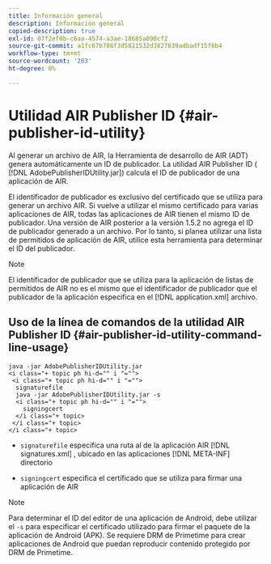 ```yaml
---
title: Información general
description: Información general
copied-description: true
exl-id: 07f2ef0b-c6aa-4574-a3ae-18685a090cf2
source-git-commit: a1fc67b708f3d5821532d3827639adbadf15f6b4
workflow-type: tm+mt
source-wordcount: '203'
ht-degree: 0%

---
```


# Utilidad AIR Publisher ID {#air-publisher-id-utility}

Al generar un archivo de AIR, la Herramienta de desarrollo de AIR (ADT) genera automáticamente un ID de publicador. La utilidad AIR Publisher ID ( [!DNL AdobePublisherIDUtility.jar]) calcula el ID de publicador de una aplicación de AIR.

El identificador de publicador es exclusivo del certificado que se utiliza para generar un archivo AIR. Si vuelve a utilizar el mismo certificado para varias aplicaciones de AIR, todas las aplicaciones de AIR tienen el mismo ID de publicador. Una versión de AIR posterior a la versión 1.5.2 no agrega el ID de publicador generado a un archivo. Por lo tanto, si planea utilizar una lista de permitidos de aplicación de AIR, utilice esta herramienta para determinar el ID del publicador.

>[!NOTE]
>
>El identificador de publicador que se utiliza para la aplicación de listas de permitidos de AIR no es el mismo que el identificador de publicador que el publicador de la aplicación especifica en el [!DNL application.xml] archivo.

## Uso de la línea de comandos de la utilidad AIR Publisher ID {#air-publisher-id-utility-command-line-usage}

```
java -jar AdobePublisherIDUtility.jar 
<i class="+ topic ph hi-d="" i "="">
 <i class="+ topic ph hi-d="" i "="">
  signaturefile 
  java -jar AdobePublisherIDUtility.jar -s 
  <i class="+ topic ph hi-d="" i "="">
    signingcert
  </i class="+ topic>
 </i class="+ topic>
</i class="+ topic>
```

* `signaturefile` especifica una ruta al de la aplicación AIR [!DNL signatures.xml] , ubicado en las aplicaciones [!DNL META-INF] directorio

* `signingcert` especifica el certificado que se utiliza para firmar una aplicación de AIR

>[!NOTE]
>
>Para determinar el ID del editor de una aplicación de Android, debe utilizar el `-s` para especificar el certificado utilizado para firmar el paquete de la aplicación de Android (APK). Se requiere DRM de Primetime para crear aplicaciones de Android que puedan reproducir contenido protegido por DRM de Primetime.
